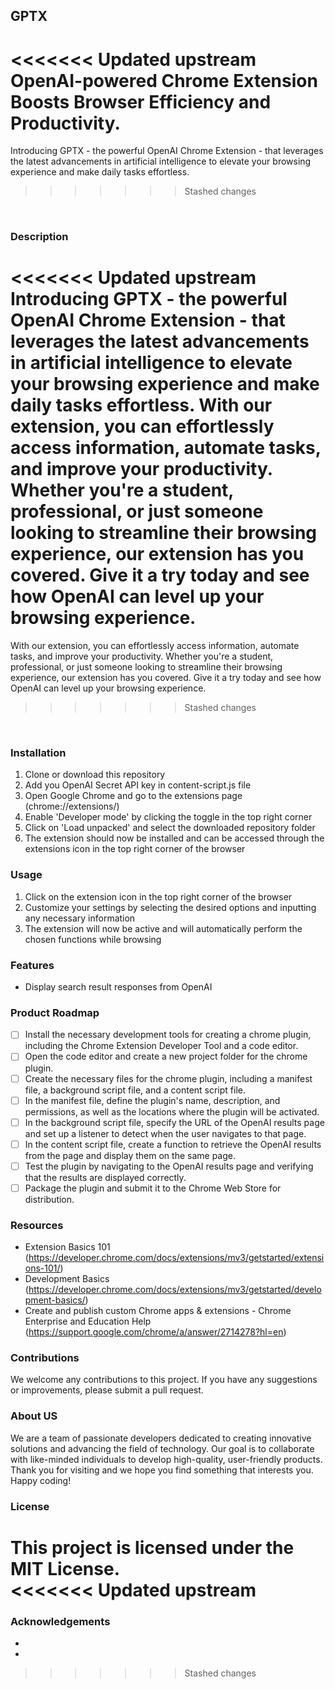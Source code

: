 ## GPTX

<<<<<<< Updated upstream
OpenAI-powered Chrome Extension Boosts Browser Efficiency and Productivity.
=======
Introducing GPTX - the powerful OpenAI Chrome Extension - that leverages the latest advancements in artificial intelligence to elevate your browsing experience and make daily tasks effortless.
>>>>>>> Stashed changes
<br>

### Description

<<<<<<< Updated upstream
Introducing GPTX -  the powerful OpenAI Chrome Extension - that leverages the latest advancements in artificial intelligence to elevate your browsing experience and make daily tasks effortless. With our extension, you can effortlessly access information, automate tasks, and improve your productivity. Whether you're a student, professional, or just someone looking to streamline their browsing experience, our extension has you covered. Give it a try today and see how OpenAI can level up your browsing experience.
=======
With our extension, you can effortlessly access information, automate tasks, and improve your productivity. Whether you're a student, professional, or just someone looking to streamline their browsing experience, our extension has you covered. Give it a try today and see how OpenAI can level up your browsing experience.
>>>>>>> Stashed changes
<br>

### Installation

1. Clone or download this repository
2. Add you OpenAI Secret API key in content-script.js file
3. Open Google Chrome and go to the extensions page (chrome://extensions/)
4. Enable 'Developer mode' by clicking the toggle in the top right corner
5. Click on 'Load unpacked' and select the downloaded repository folder
6. The extension should now be installed and can be accessed through the extensions icon in the top right corner of the browser

### Usage

1. Click on the extension icon in the top right corner of the browser
2. Customize your settings by selecting the desired options and inputting any necessary information
3. The extension will now be active and will automatically perform the chosen functions while browsing

### Features

- Display search result responses from OpenAI

### Product Roadmap

- [ ] Install the necessary development tools for creating a chrome plugin, including the Chrome Extension Developer Tool and a code editor.
- [ ] Open the code editor and create a new project folder for the chrome plugin.
- [ ] Create the necessary files for the chrome plugin, including a manifest file, a background script file, and a content script file.
- [ ] In the manifest file, define the plugin's name, description, and permissions, as well as the locations where the plugin will be activated.
- [ ] In the background script file, specify the URL of the OpenAI results page and set up a listener to detect when the user navigates to that page.
- [ ] In the content script file, create a function to retrieve the OpenAI results from the page and display them on the same page.
- [ ] Test the plugin by navigating to the OpenAI results page and verifying that the results are displayed correctly.
- [ ] Package the plugin and submit it to the Chrome Web Store for distribution.

### Resources

- Extension Basics 101 (https://developer.chrome.com/docs/extensions/mv3/getstarted/extensions-101/)
- Development Basics (https://developer.chrome.com/docs/extensions/mv3/getstarted/development-basics/)
- Create and publish custom Chrome apps & extensions - Chrome Enterprise and Education Help (https://support.google.com/chrome/a/answer/2714278?hl=en)

### Contributions

We welcome any contributions to this project. If you have any suggestions or improvements, please submit a pull request.

### About US

We are a team of passionate developers dedicated to creating innovative solutions and advancing the field of technology.
Our goal is to collaborate with like-minded individuals to develop high-quality, user-friendly products.
Thank you for visiting and we hope you find something that interests you. Happy coding!
<br>

### License

This project is licensed under the MIT License.
<br>
<<<<<<< Updated upstream
=======

### Acknowledgements

-
-
>>>>>>> Stashed changes

